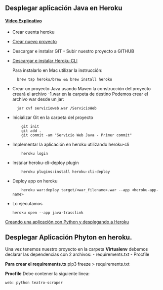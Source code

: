 ## Desplegar aplicación Java en Heroku

#### [Video Explicativo](https://www.youtube.com/watch?v=7p8jyidcNMs)

* Crear cuenta heroku
* [Crear nuevo proyecto](https://dashboard.heroku.com/new-app)
* Descargar e instalar GIT - Subir nuestro proyecto a GITHUB
* [Descargar e instalar Heroku CLI](https://devcenter.heroku.com/articles/heroku-cli)

  Para instalarlo en Mac utilizar la instrucción:
  
        brew tap heroku/brew && brew install heroku
      
* Crear un proyecto Java usando Maven
  la construcción del proyecto creará el archivo -1.war en la carpeta de destino
  Podemos crear el archivo war desde un jar:
  
        jar cvf servicioweb.war /ServicioWeb
  
* Inicializar Git en la carpeta del proyecto

          git init
          git add .
          git commit -am "Servicio Web Java - Primer commit"
    
* Implementar la aplicación en heroku utilizando heroku-cli
    
          heroku login
    
* Instalar heroku-cli-deploy plugin
    
          heroku plugins:install heroku-cli-deploy
    
* Deploy app on heroku
   
          heroku war:deploy target/<war_filename>.war --app <heroku-app-name>
  
* Lo ejecutamos

      heroku open --app java-trasslink


[Creando una aplicación con Python y desplegando a Heroku](https://www.youtube.com/watch?v=PEcWR882goU)

## Desplegar Aplicación Phyton en heroku.
Una vez tenemos nuestro proyecto en la carpeta **Virtualenv** debemos declarar las dependencias con 2 archivos:
    - requirements.txt
    - Procfile
    
**Para crear el requirements.tx**
pip3 freeze > requirements.txt

**Procfile**
Debe contener la siguiente linea:

    web: python teatro-scraper
    


